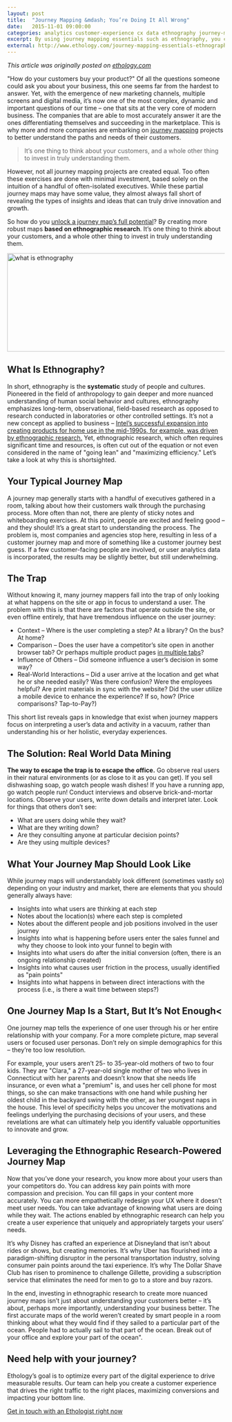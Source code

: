 ```yaml
---
layout: post
title:  "Journey Mapping &mdash; You’re Doing It All Wrong"
date:   2015-11-01 09:00:00
categories: analytics customer-experience cx data ethnography journey-map ux
excerpt: By using journey mapping essentials such as ethnography, you can make sure you're not missing any pieces to your journey map puzzle.
external: http://www.ethology.com/journey-mapping-essentials-ethnography
---
```


_This article was originally posted on [ethology.com](http://www.ethology.com/journey-mapping-essentials-ethnography)_

&quot;How do your customers buy your product?&quot; Of all the questions someone could ask you about your business, this one seems far from the hardest to answer. Yet, with the emergence of new marketing channels, multiple screens and digital media, it’s now one of the most complex, dynamic and important questions of our time &ndash; one that sits at the very core of modern business. The companies that are able to most accurately answer it are the ones differentiating themselves and succeeding in the marketplace. This is why more and more companies are embarking on <a href="http://www.smashingmagazine.com/2015/01/all-about-customer-journey-mapping/" target="_blank">journey mapping</a> projects to better understand the paths and needs of their customers.

<blockquote>It’s one thing to think about your customers, and a whole other thing to invest in truly understanding them.</blockquote>

However, not all journey mapping projects are created equal. Too often these exercises are done with minimal investment, based solely on the intuition of a handful of often-isolated executives. While these partial journey maps may have some value, they almost always fall short of revealing the types of insights and ideas that can truly drive innovation and growth.

So how do you <a href="http://www.ethology.com/use-your-customer-journey-map-to-guide-your-marketing">unlock a journey map’s full potential</a>? By creating more robust maps <b>based on ethnographic research</b>. It’s one thing to think about your customers, and a whole other thing to invest in truly understanding them.

<img class="aligncenter size-full wp-image-2409" src="http://www.ethology.com/wp-content/uploads/2015/12/what-is-ethnography.jpg" alt="what is ethnography" width="778" height="228" />

## What Is Ethnography?
In short, ethnography is the <b>systematic</b> study of people and cultures. Pioneered in the field of anthropology to gain deeper and more nuanced understanding of human social behavior and cultures, ethnography emphasizes long-term, observational, field-based research as opposed to research conducted in laboratories or other controlled settings. It’s not a new concept as applied to business &ndash; <a href="https://hbr.org/2009/03/ethnographic-research-a-key-to-strategy" target="_blank">Intel’s successful expansion into creating products for home use in the mid-1990s, for example, was driven by ethnographic research.</a> Yet, ethnographic research, which often requires significant time and resources, is often cut out of the equation or not even considered in the name of &quot;going lean&quot; and &quot;maximizing efficiency.&quot; Let’s take a look at why this is shortsighted.

## Your Typical Journey Map

A journey map generally starts with a handful of executives gathered in a room, talking about how their customers walk through the purchasing process. More often than not, there are plenty of sticky notes and whiteboarding exercises. At this point, people are excited and feeling good &ndash; and they should! It’s a great start to understanding the process. The problem is, most companies and agencies stop here, resulting in less of a customer journey map and more of something like a customer journey best guess. If a few customer-facing people are involved, or user analytics data is incorporated, the results may be slightly better, but still underwhelming.

## The Trap

Without knowing it, many journey mappers fall into the trap of only looking at what happens on the site or app in focus to understand a user. The problem with this is that there are factors that operate outside the site, or even offline entirely, that have tremendous influence on the user journey:
<ul>
	<li>Context &ndash; Where is the user completing a step? At a library? On the bus? At home?</li>
	<li>Comparison &ndash; Does the user have a competitor’s site open in another browser tab? Or perhaps multiple product pages <a href="http://www.nngroup.com/articles/multi-tab-page-parking/" target="_blank">in multiple tabs</a>?</li>
	<li>Influence of Others &ndash; Did someone influence a user’s decision in some way?</li>
	<li>Real-World Interactions &ndash; Did a user arrive at the location and get what he or she needed easily? Was there confusion? Were the employees helpful? Are print materials in sync with the website? Did the user utilize a mobile device to enhance the experience? If so, how? (Price comparisons? Tap-to-Pay?)</li>
</ul>
This short list reveals gaps in knowledge that exist when journey mappers focus on interpreting a user’s data and activity in a vacuum, rather than understanding his or her holistic, everyday experiences.
<h2><b>The Solution: Real World Data Mining</b></h2>
<strong>The way to escape the trap is to escape the office.</strong> Go observe real users in their natural environments (or as close to it as you can get). If you sell dishwashing soap, go watch people wash dishes! If you have a running app, go watch people run! Conduct interviews and observe brick-and-mortar locations. Observe your users, write down details and interpret later. Look for things that others don’t see:
<ul>
	<li>What are users doing while they wait?</li>
	<li>What are they writing down?</li>
	<li>Are they consulting anyone at particular decision points?</li>
	<li>Are they using multiple devices?</li>
</ul>
<h2><b>What Your Journey Map Should Look Like</b></h2>
While journey maps will understandably look different (sometimes vastly so) depending on your industry and market, there are elements that you should generally always have:
<ul>
	<li>Insights into what users are thinking at each step</li>
	<li>Notes about the location(s) where each step is completed</li>
	<li>Notes about the different people and job positions involved in the user journey</li>
	<li>Insights into what is happening before users enter the sales funnel and why they choose to look into your funnel to begin with</li>
	<li>Insights into what users do after the initial conversion (often, there is an ongoing relationship created)</li>
	<li>Insights into what causes user friction in the process, usually identified as &quot;pain points&quot;</li>
	<li>Insights into what happens in between direct interactions with the process (i.e., is there a wait time between steps?)</li>
</ul>

## One Journey Map Is a Start, But It’s Not Enough<

One journey map tells the experience of one user through his or her entire relationship with your company. For a more complete picture, map several users or focused user personas. Don’t rely on simple demographics for this &ndash; they’re too low resolution.

For example, your users aren’t 25- to 35-year-old mothers of two to four kids. They are &quot;Clara,&quot; a 27-year-old single mother of two who lives in Connecticut with her parents and doesn’t know that she needs life insurance, or even what a &quot;premium&quot; is, and uses her cell phone for most things, so she can make transactions with one hand while pushing her oldest child in the backyard swing with the other, as her youngest naps in the house. This level of specificity helps you uncover the motivations and feelings underlying the purchasing decisions of your users, and these revelations are what can ultimately help you identify valuable opportunities to innovate and grow.

## Leveraging the Ethnographic Research-Powered Journey Map

Now that you’ve done your research, you know more about your users than your competitors do. You can address key pain points with more compassion and precision. You can fill gaps in your content more accurately. You can more empathetically redesign your UX where it doesn’t meet user needs. You can take advantage of knowing what users are doing while they wait. The actions enabled by ethnographic research can help you create a user experience that uniquely and appropriately targets your users’ needs.

It’s why Disney has crafted an experience at Disneyland that isn’t about rides or shows, but creating memories. It’s why Uber has flourished into a paradigm-shifting disruptor in the personal transportation industry, solving consumer pain points around the taxi experience. It’s why The Dollar Shave Club has risen to prominence to challenge Gillette, providing a subscription service that eliminates the need for men to go to a store and buy razors.

In the end, investing in ethnographic research to create more nuanced journey maps isn’t just about understanding your customers better &ndash; it’s about, perhaps more importantly, understanding your business better. The first accurate maps of the world weren’t created by smart people in a room thinking about what they would find if they sailed to a particular part of the ocean. People had to actually sail to that part of the ocean. Break out of your office and explore your part of the ocean".

## Need help with your journey?

Ethology’s goal is to optimize every part of the digital experience to drive measurable results. Our team can help you create a customer experience that drives the right traffic to the right places, maximizing conversions and impacting your bottom line.

<a href="http://www.ethology.com/contact-us/">Get in touch with an Ethologist right now</a>

